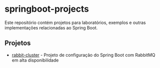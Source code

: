 # springboot-projects

Este repositório contém projetos para laboratórios, exemplos e outras implementações relacionadas ao Spring Boot.

## Projetos

- [rabbit-cluster](./rabbit-cluster/) - Projeto de configuração do Spring Boot com RabbitMQ em alta disponibilidade

